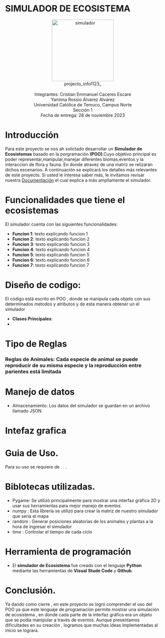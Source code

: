 # SIMULADOR DE ECOSISTEMA
<div align="center">
<img src="" alt="simulador" width="200"/>
</div>
<div align="center">
  projecto_info1123_<br>
  <br>
  Integrantes:  Cristian Emmanuel Caceres Escare <br>
              Yaninna Rossio Álvarez Alvarez <br>
  Universidad Católica de Temuco, Campus Norte <br>
  Sección 1 <br>
  Fecha de entrega: 28 de noviembre 2023 <br>
</div>

# Introducción

Para este proyecto se nos ah solictado desarrollar un **Simulador de Ecosistemas** basado en la porgramación **(POO)**.Cuyo objetivo principal es poder representar,manipular,manejar diferentes biomas,eventos y la interaccion de flora y fauna. En donde atravez de una matriz se relizaran dichos escenarios.
A continuación se explicará los detalles más relevantes de este proyecto. Si usted le interesa saber más, le invitamos revisar nuestra <a href="#">Documentación</a> el cual explica a más ampliamente el simulador.

# Funcionalidades que tiene el ecosistemas
El simulador cuenta con las siguientes funcionalidades:
- **Funcion 1**: texto explicando funcion 1
- **Funcion 2**: texto explicando funcion 2
- **Funcion 3**: texto explicando funcion 3
- **Funcion 4**: texto explicando funcion 4
- **Funcion 5**: texto explicando funcion 5
- **Funcion 6**: texto explicando funcion 6
- **Funcion 7**: texto explicando funcion 7

# Diseño de codigo:
El código está escrito en POO , donde se manipula cada objeto con sus determinados metodos y atributos y de esta manera obtener un el simulador
- **Clases Principales**:
- 

# Tipo de Reglas
### Reglas de Animales: Cada especie de animal se puede reproducir de su misma especie y la reproducción entre parientes está limitada

# Manejo de datos
- Almacenamiento: Los datos del simulador se guardan en un archivo llamado JSON

# Intefaz grafica


# Guia de Uso.
Para su uso se requiere de . . .

# Biblotecas utilizadas.
- Pygame: Se utilizó principalmente para mostrar una interfaz gráfica 2D y usar sus herramientas para mejor manejo de eventos.
- numpy : Esta librería se utilizó para crear la matriz de nuestro simulador que seria el mapa
- random : Generar posiciones aleatorias de los animales y plantas a la hora de ingresar el simulador
- time : Controlar el tiempo de cada ciclo

# Herramienta de programación
- El **simulador de Ecosistema** fue creado con el lenguaje **Python** mediante las herramientas de **Visual Stude Code** y **Github**.

# Conclusión.
Ya dando como cierre , en este proyecto se logró comprender el uso del POO ya que este lenguaje de programación permite mostrar una simulación de ecosistema , en donde cada parte de la interfaz gráfica era un objeto que se podía manipular a través de eventos.
Aunque presentamos dificultades en su creación , logramos que muchas ideas implementadas al inicio se lograra.

